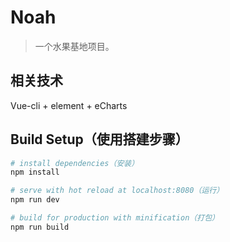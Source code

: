 ﻿# Noah

> 一个水果基地项目。
## 相关技术
Vue-cli + element + eCharts

## Build Setup（使用搭建步骤）
``` bash
# install dependencies（安装）
npm install

# serve with hot reload at localhost:8080（运行）
npm run dev

# build for production with minification（打包）
npm run build
